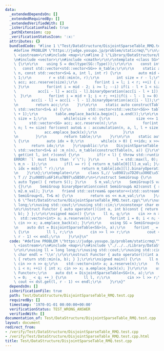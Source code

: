 ```yaml
---
data:
  _extendedDependsOn: []
  _extendedRequiredBy: []
  _extendedVerifiedWith: []
  _isVerificationFailed: true
  _pathExtension: cpp
  _verificationStatusIcon: ':x:'
  attributes: {}
  bundledCode: "#line 1 \"Test/DataStructure/DisjointSparseTable_RMQ.test.cpp\"\n\
    #define PROBLEM \"https://judge.yosupo.jp/problem/staticrmq\"\r\n\r\n#include\
    \ <iostream>\r\n#include <map>\r\n#line 2 \"Library/DataStructure/DisjointSparseTable.hpp\"\
    \n#include <vector>\r\n#include <cmath>\r\n\r\ntemplate <class SG>\r\nclass DisjointSparseTable\
    \ {\r\n\r\n    using S = decltype(SG::Type());\r\n\r\n    const int m_n;\r\n \
    \   const std::vector<std::vector<SG>> m_table;\r\n\r\n    static auto accumulation(int\
    \ n, const std::vector<S>& a, int l, int r) {\r\n        auto mid = (r + l) >>\
    \ 1;\r\n        r = std::min(n, r);\r\n        int size = r - l;\r\n        std::vector<SG>\
    \ acc; acc.reserve(size);\r\n        for(int i = l; i < r; ++i) { acc.emplace_back(a[i]);\
    \ }\r\n        for(int i = mid - 2; i >= l; --i) if(i - l + 1 < size) {\r\n  \
    \          acc[i - l] = acc[i - l].binaryOperation(acc[i - l + 1]);\r\n      \
    \  }\r\n        for(int i = mid + 1; i < r; ++i)if(i - l - 1 >= 0) {\r\n     \
    \       acc[i - l] = acc[i - l - 1].binaryOperation(acc[i - l]);\r\n        }\r\
    \n        return acc;\r\n    }\r\n\r\n    static auto constructTable(int n, const\
    \ std::vector<S>& a) {\r\n        std::vector<std::vector<SG>> table; table.reserve(std::log2(n)\
    \ + 1);\r\n        table.emplace_back(a.begin(), a.end());\r\n\r\n        auto\
    \ size = 1;\r\n        while(size < n) {\r\n            size <<= 1;\r\n      \
    \      std::vector<SG> acc; acc.reserve(n);\r\n            for(int l = 0; l <\
    \ n; l += size) for(const auto& x : accumulation(n, a, l, l + size)) {\r\n   \
    \             acc.emplace_back(x);\r\n            }\r\n            table.emplace_back(acc);\r\
    \n        }\r\n        return table;\r\n    }\r\n\r\n    static auto msb(int x)\
    \ {\r\n        auto idx = 0;\r\n        while(x > 0) { ++idx; x >>= 1; }\r\n \
    \       return idx;\r\n    }\r\npublic:\r\n    DisjointSparseTable(int n, const\
    \ std::vector<S>& a) :m_n(n), m_table(constructTable(n, a)) {}\r\n\r\n    auto\
    \ get(int l, int r)const {\r\n        if(r < l) { throw std::runtime_error(\"\
    ERROR! `l` must less than `r`\"); }\r\n        l = std::max(l, 0); r = std::min(r,\
    \ m_n - 1);\r\n        if(l == r) { return m_table[0][l].m_val; }\r\n        auto\
    \ idx = msb(l ^ r);\r\n        return m_table[idx][l].binaryOperation(m_table[idx][r]).m_val;\r\
    \n    }\r\n};\r\ntemplate<\r\n    class S,// \u8981\u7D20\u306E\u578B\r\n    class\
    \ T // 2\u9805\u6F14\u7B97\u5B50\r\n>\r\nstruct SemiGroup {\r\n    static inline\
    \ auto Type() { return S(); }\r\n    S m_val;\r\n    SemiGroup(S val) :m_val(val)\
    \ {}\r\n    SemiGroup binaryOperation(const SemiGroup& m2)const { return T()(m_val,\
    \ m2.m_val); }\r\n    friend std::ostream& operator<<(std::ostream& os, const\
    \ SemiGroup<S, T>& m) {\r\n        return os << m.m_val;\r\n    }\r\n};\n#line\
    \ 6 \"Test/DataStructure/DisjointSparseTable_RMQ.test.cpp\"\n\r\nusing ll = long\
    \ long;\r\nusing std::cout;\r\nusing std::cin;\r\nconstexpr char endl = '\\n';\r\
    \n\r\nstruct Functor { auto operator()(int a, int b)const { return std::min(a,\
    \ b); } };\r\n\r\nsigned main() {\r\n    ll n, q;\r\n    cin >> n >> q;\r\n  \
    \  std::vector<int> a; a.reserve(n);\r\n    for(int i = 0; i < n; ++i) { int x;\
    \ cin >> x; a.emplace_back(x); }\r\n\r\n    using SG = SemiGroup<int, Functor>;\r\
    \n    auto dst = DisjointSparseTable<SG>(n, a);\r\n    for(int _ = 0; _ < q; ++_)\
    \ {\r\n        ll l, r;\r\n        cin >> l >> r;\r\n        cout << dst.get(l,\
    \ r - 1) << endl;\r\n    }\r\n}\n"
  code: "#define PROBLEM \"https://judge.yosupo.jp/problem/staticrmq\"\r\n\r\n#include\
    \ <iostream>\r\n#include <map>\r\n#include \"./../../Library/DataStructure/DisjointSparseTable.hpp\"\
    \r\n\r\nusing ll = long long;\r\nusing std::cout;\r\nusing std::cin;\r\nconstexpr\
    \ char endl = '\\n';\r\n\r\nstruct Functor { auto operator()(int a, int b)const\
    \ { return std::min(a, b); } };\r\n\r\nsigned main() {\r\n    ll n, q;\r\n   \
    \ cin >> n >> q;\r\n    std::vector<int> a; a.reserve(n);\r\n    for(int i = 0;\
    \ i < n; ++i) { int x; cin >> x; a.emplace_back(x); }\r\n\r\n    using SG = SemiGroup<int,\
    \ Functor>;\r\n    auto dst = DisjointSparseTable<SG>(n, a);\r\n    for(int _\
    \ = 0; _ < q; ++_) {\r\n        ll l, r;\r\n        cin >> l >> r;\r\n       \
    \ cout << dst.get(l, r - 1) << endl;\r\n    }\r\n}"
  dependsOn: []
  isVerificationFile: true
  path: Test/DataStructure/DisjointSparseTable_RMQ.test.cpp
  requiredBy: []
  timestamp: '1970-01-01 00:00:00+00:00'
  verificationStatus: TEST_WRONG_ANSWER
  verifiedWith: []
documentation_of: Test/DataStructure/DisjointSparseTable_RMQ.test.cpp
layout: document
redirect_from:
- /verify/Test/DataStructure/DisjointSparseTable_RMQ.test.cpp
- /verify/Test/DataStructure/DisjointSparseTable_RMQ.test.cpp.html
title: Test/DataStructure/DisjointSparseTable_RMQ.test.cpp
---
```

